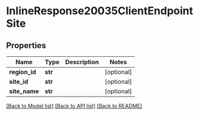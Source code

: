 # InlineResponse20035ClientEndpointSite

## Properties
Name | Type | Description | Notes
------------ | ------------- | ------------- | -------------
**region_id** | **str** |  | [optional] 
**site_id** | **str** |  | [optional] 
**site_name** | **str** |  | [optional] 

[[Back to Model list]](../README.md#documentation-for-models) [[Back to API list]](../README.md#documentation-for-api-endpoints) [[Back to README]](../README.md)

